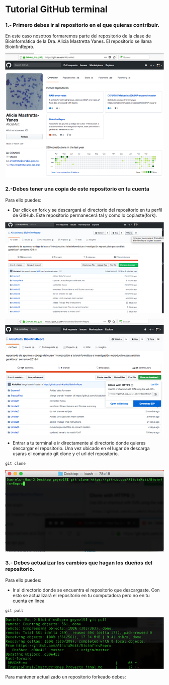 # Tutorial GitHub terminal

### 1.- Primero debes ir al repositorio en el que quieras contribuir.

En este caso nosotros formaremos parte del repositorio de la clase de Bioinformática de la Dra. Alicia Mastretta Yanes. El repositorio se llama BioinfinRepro.

![](Repo_Alicia.png)

### 2.-Debes tener una copia de este repositorio en tu cuenta

Para ello puedes:

* Dar click en fork y se descargará el directorio del repositorio en tu perfil de GitHub. Este repositorio permanecerá tal y como lo copiaste(fork).

![](fork.png)

![](git_clone.png)

* Entrar a tu terminal e ir directamente al directorio donde quieres descargar el repositorio. Una vez ubicado en el lugar de descarga usaras el comando git clone y el url del repositorio.

```
git clone
```

![](git_clone_terminal.png)

### 3.- Debes actualizar los cambios que hagan los dueños del repositorio.

Para ello puedes:

* Ir al directorio donde se encuentra el repositorio que descargaste. Con esto se actualizará el repositorio en tu computadora pero no en tu cuenta en linea

```
git pull
```
![](git_pull_terminal.png)


Para mantener actualizado un repositorio forkeado debes:
